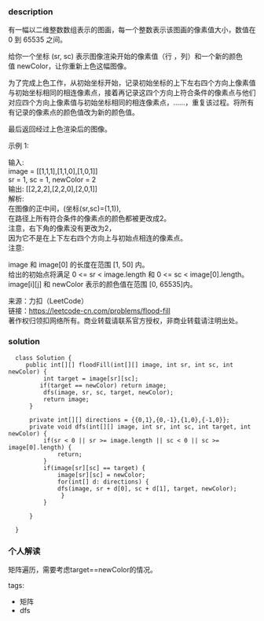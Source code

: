 ### description    
  有一幅以二维整数数组表示的图画，每一个整数表示该图画的像素值大小，数值在 0 到 65535 之间。  
    
  给你一个坐标 (sr, sc) 表示图像渲染开始的像素值（行 ，列）和一个新的颜色值 newColor，让你重新上色这幅图像。  
    
  为了完成上色工作，从初始坐标开始，记录初始坐标的上下左右四个方向上像素值与初始坐标相同的相连像素点，接着再记录这四个方向上符合条件的像素点与他们对应四个方向上像素值与初始坐标相同的相连像素点，……，重复该过程。将所有有记录的像素点的颜色值改为新的颜色值。  
    
  最后返回经过上色渲染后的图像。  
    
  示例 1:  
    
  输入:   
  image = [[1,1,1],[1,1,0],[1,0,1]]  
  sr = 1, sc = 1, newColor = 2  
  输出: [[2,2,2],[2,2,0],[2,0,1]]  
  解析:   
  在图像的正中间，(坐标(sr,sc)=(1,1)),  
  在路径上所有符合条件的像素点的颜色都被更改成2。  
  注意，右下角的像素没有更改为2，  
  因为它不是在上下左右四个方向上与初始点相连的像素点。  
  注意:  
    
  image 和 image[0] 的长度在范围 [1, 50] 内。  
  给出的初始点将满足 0 <= sr < image.length 和 0 <= sc < image[0].length。  
  image[i][j] 和 newColor 表示的颜色值在范围 [0, 65535]内。  
    
  来源：力扣（LeetCode）  
  链接：https://leetcode-cn.com/problems/flood-fill  
  著作权归领扣网络所有。商业转载请联系官方授权，非商业转载请注明出处。  
### solution    
```    
  class Solution {  
     public int[][] floodFill(int[][] image, int sr, int sc, int newColor) {  
          int target = image[sr][sc];  
         if(target == newColor) return image;  
          dfs(image, sr, sc, target, newColor);  
          return image;  
      }  
    
      private int[][] directions = {{0,1},{0,-1},{1,0},{-1,0}};  
      private void dfs(int[][] image, int sr, int sc, int target, int newColor) {  
          if(sr < 0 || sr >= image.length || sc < 0 || sc >= image[0].length) {  
              return;  
          }  
          if(image[sr][sc] == target) {  
              image[sr][sc] = newColor;  
              for(int[] d: directions) {  
              dfs(image, sr + d[0], sc + d[1], target, newColor);  
               }  
          }  
            
      }  
    
  }  
```    
    
### 个人解读    
  矩阵遍历，需要考虑target==newColor的情况。  
    
tags:    
  -  矩阵  
  -  dfs  
